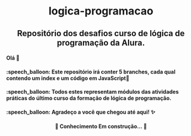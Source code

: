 <h1 align="center"> logica-programacao
<h2 align="center"> Repositório dos desafios curso de lógica de programação da Alura.

<h4 align="left"> Olá 🤘
<h4 align="left"> :speech_balloon: Este repositório irá conter 5 branches, cada qual contendo um index e um código em JavaScript📜
<h4 align="left"> :speech_balloon: Todos estes representam módulos das atividades práticas do último curso da formação de lógica de programação.

<h4 align="left"> :speech_balloon: Agradeço a você que chegou até aqui! ✨

<h4 align="center">  🚧  Conhecimento Em construção...  🚧
